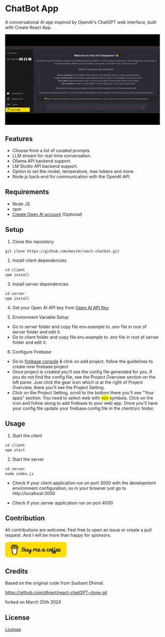# ChatBot App

A conversational AI app inspired by OpenAI's ChatGPT web interface, built with Create React App.

![Screenshot](images/screen_recording.gif)

## Features

- Choose from a list of curated prompts.
- LLM stream for real-time conversation.
- Ollama API backend support.
- LM Studio API backend support.
- Option to set the model, temperature, max tokens and more.
- Node.js back-end for communication with the OpenAI API.

## Requirements

- Node JS
- npm
- [Create Open AI account](https://www.openai.com/signup/) (Optional)

## Setup

1. Clone the repository

```
git clone https://github.com/meirm/react-chatbot.git
```

2. Install client dependencies

```
cd client
npm install
```

3. Install server dependencies

```
cd server
npm install
```

4. Get your Open AI API key from [Open AI API Key](https://platform.openai.com/account/api-keys)

5. Environment Variable Setup

- Go to server folder and copy file env.example to .env file in root of server folder and edit it.
- Go to client folder and copy file env.example to .env file in root of server folder and edit it.


6. Configure Firebase 
- Go to [firebase console](https://console.firebase.google.com/) & click on add project, follow the guidelines to create new firebase project
- Once project is created you'll see the config file generated for you. If you do not find the config file, see the Project Overview section on the left panel. Just click the gear icon     which is at the right of Project Overview, there you'll see the Project Setting. 
- Click on the Project Setting, scroll to the bottom there you'll see "Your apps" section. You need to select web with <mark> </> </mark> symbols. Click on the icon and follow along to add firebase to your web app. Once you'll have your config file update your firebase.config file in the client/src folder. 

## Usage

1. Start the client

```
cd client
npm start
```

2. Start the server

```
cd server
node index.js
```

- Check if your client application run on port 3000 with the development environment configuration, so in your browser just go to http://localhost:3000

- Check if your server application run on port 4000

## Contribution

All contributions are welcome. Feel free to open an issue or create a pull request. And I will be more than happy for sponsors.

[<a href="https://www.buymeacoffee.com/meirmichanie" target="_blank"><img src="./client/public/buymeacoffee.png" alt="Buy Me A Coffee" style="height: 50px !important;width: 200px !important;" ></a>](https://www.buymeacoffee.com/meirmichanie)

## Credits

Based on the original code from Sushant Dhimal.

https://github.com/dhiant/react-chatGPT-clone.git

forked on March 20th 2024

## License

[License](LICENSE)
